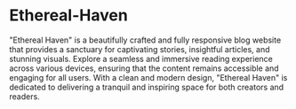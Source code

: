 # Ethereal-Haven
 "Ethereal Haven" is a beautifully crafted and fully responsive blog website that provides a sanctuary for captivating stories, insightful articles, and stunning visuals. Explore a seamless and immersive reading experience across various devices, ensuring that the content remains accessible and engaging for all users. With a clean and modern design, "Ethereal Haven" is dedicated to delivering a tranquil and inspiring space for both creators and readers.
